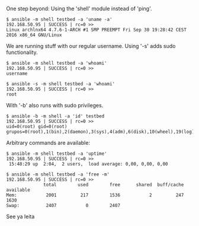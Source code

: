 One step beyond: Using the 'shell' module instead of 'ping'. 

```
$ ansible -m shell testbed -a 'uname -a'
192.168.50.95 | SUCCESS | rc=0 >>
Linux archlnx64 4.7.6-1-ARCH #1 SMP PREEMPT Fri Sep 30 19:28:42 CEST 2016 x86_64 GNU/Linux

```
We are running stuff with our regular username. Using '-s' adds sudo functionality.

```
$ ansible -m shell testbed -a 'whoami'
192.168.50.95 | SUCCESS | rc=0 >>
username

$ ansible -s -m shell testbed -a 'whoami'
192.168.50.95 | SUCCESS | rc=0 >>
root
```
With '-b' also runs with sudo privileges.

```
$ ansible -b -m shell -a 'id' testbed
192.168.50.95 | SUCCESS | rc=0 >>
uid=0(root) gid=0(root) grupos=0(root),1(bin),2(daemon),3(sys),4(adm),6(disk),10(wheel),19(log)
```
Arbitrary commands are available:
```
$ ansible -m shell testbed -a 'uptime'
192.168.50.95 | SUCCESS | rc=0 >>
 15:48:29 up  2:04,  2 users,  load average: 0,00, 0,00, 0,00

$ ansible -m shell testbed -a 'free -m'
192.168.50.95 | SUCCESS | rc=0 >>
              total        used        free      shared  buff/cache   available
Mem:           2001         217        1536           2         247        1630
Swap:          2407           0        2407
```
See ya leita

